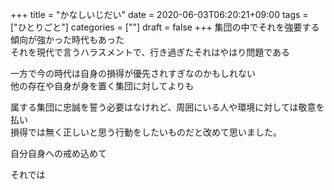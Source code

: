 +++
title = "かなしいじだい"
date = 2020-06-03T06:20:21+09:00
tags = ["ひとりごと"]
categories = [""]
draft = false
+++
集団の中でそれを強要する傾向が強かった時代もあった  
それを現代で言うハラスメントで、行き過ぎたそれはやはり問題である

一方で今の時代は自身の損得が優先されすぎなのかもしれない  
他の存在や自身が身を置く集団に対してよりも

属する集団に忠誠を誓う必要はなけれど、周囲にいる人や環境に対しては敬意を払い  
損得では無く正しいと思う行動をしたいものだと改めて思いました。

自分自身への戒め込めて

それでは
